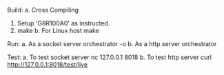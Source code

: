 Build:
a. Cross Compiling
   1. Setup 'G8R100A0' as instructed.
   2. make
b. For Linux host
   make

Run:
a. As a socket server
  orchestrator -o
b. As a http server
  orchestrator

Test:
a. To test socket server
   nc 127.0.0.1 8018
b. To test http server
   curl http://127.0.0.1:8018/test/live
